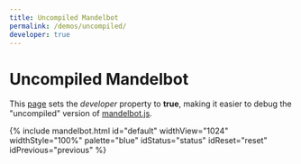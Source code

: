 ```yaml
---
title: Uncompiled Mandelbot
permalink: /demos/uncompiled/
developer: true
---
```


# Uncompiled Mandelbot

This [page](https://github.com/jeffpar/mandelbot/blob/master/demos/uncompiled/INDEX.md) sets the *developer* property
to **true**, making it easier to debug the "uncompiled" version of [mandelbot.js](/src/mandelbot.js).

{% include mandelbot.html id="default" widthView="1024" widthStyle="100%" palette="blue" idStatus="status" idReset="reset" idPrevious="previous" %}

